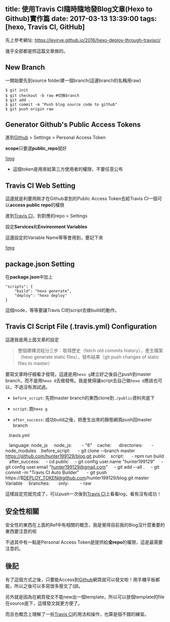 title: 使用Travis CI隨時隨地發Blog文章(Hexo to Github)實作篇
date: 2017-03-13 13:39:00
tags: [hexo, Travis CI, GitHub]
---
先上參考網址: <https://levirve.github.io/2016/hexo-deploy-through-travisci/> 

幾乎全部都是照這篇文章做的。


## New Branch

一開始要先到source folder建一個branch(這邊branch的名稱用raw)

    $ git init
    $ git checkout -b raw #切換branch
    $ git add .
    $ git commit -m "Push blog source code to github"
    $ git push origin raw


## Generator Github's Public Access Tokens

進到[Github](github.com) > Settings > Personal Access Token

**scope**只要選**public_repo**就好

[!img](img.src)

- 這個token是用來給第三方使用者的權限，不要任意公布


## Travis CI Web Setting

這邊就是利要用剛才在Github拿到的Public Access Token去給Travis CI一個可以**access public repo**的權限

進到[Travis CI](https://travis-ci.org/)，到對應的repo > Settings

設定**Services**和**Environment Variables**

這邊設定的Variable Name等等會用到，要記下來

[!img](img.src)

## package.json Setting

在**package.json**中加上

	"scripts": {
		"build": "hexo generate",
		"deploy": "hexo deploy"
	}
	
這個node，等等要讓Travis CI的script去做build的動作。


## Travis CI Script File (.travis.yml) Configuration

這邊我是用上面文章的設定

> 整個建構流程分三步：取得歷史（fetch old commits history），產生檔案（hexo generate static files），發布結果（git push changes of static files to master）

要寫文章時仔細看才發現，這邊是用`hexo g`建立好之後自己push到master branch，而不是用`hexo d`去做發佈。我是覺得讓script去自己做`hexo d`應該也可以，不過沒有測試過。

- `before_script`: 先把master branch的東西clone到`./public`資料夾底下

- `script`: 跑`hexo g`

- `after_success`: 成功build之後，把產生出來的靜態網頁push回master branch


    .travis.yml

    language: node_js
      node_js:
        - "6"
    cache:
      directories:
        - node_modules
    before_script:
      - git clone --branch master https://github.com/hunter199129/blog.git public
    script:
      - npm run build
    after_success:
      - cd public
      - git config user.name "hunter199129"
      - git config user.email "hunter199129@gmail.com"
      - git add --all .
      - git commit -m "Travis CI Auto Builder"
      - git push https://$DEPLOY_TOKEN@github.com/hunter199129/blog.git master
    Variable
      branches:
        only:
          - raw
		
這樣設定完就完成了，可以push一次後到[Travis CI](https://travis-ci.org/)上看看log，看有沒有成功！

## 安全性相關

安全性的東西在上面的Ref中有相關的概念，我是覺得目前我的Blog沒什麼重要的東西要注意的啦

不過其中有一點是Personal Access Token是提供給**全repo**的權限，這是最需要注意的。

## 後記

有了這個方式之後，只要能Access到[Github](https://github.com/)網頁就可以發文啦！用手機平板都能，所以之後可以多寫很多廢文了(誤。

另外就是因為在網頁發文不能new出一個template，所以可以放個template的file在source底下，這樣發文就更方便了。

而且也概念上理解了一些[Travis CI](https://travis-ci.org/)的用法和操作，也算是個不錯的練習。
